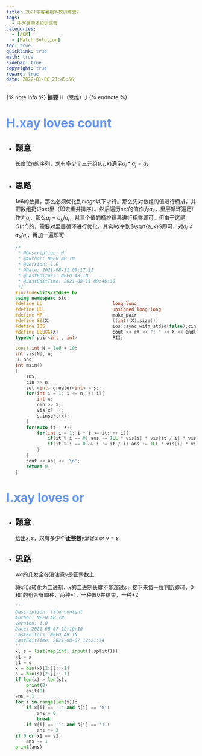 ```yaml
---
title: 2021牛客暑期多校训练营7
tags:
  - 牛客暑期多校训练营
categories:
  - [ACM]
  - [Match Solution]
toc: true
quicklink: true
math: true
sidebar: true
copyright: true
reward: true
date: 2022-01-06 21:45:56
---
```

{% note info %}
**摘要**
H（思维）,I
{% endnote %}
<!-- more -->
# <font color=#6495ED size=6>H.xay loves count</font>

* ## 题意

  长度位$n$的序列，求有多少个三元组$(i, j, k)$满足$a_i *a_j = a_k$

* ## 思路

  $1e6$的数据，那么必须优化到$nlogn$​​以下才行。那么先对数组的值进行桶排，并把数组扔进$set$里（即去重并排序）。然后遍历$set$的值作为$a_k$，里层循环遍历$i$作为$a_i$，那么$a_j = a_k / a_i$，对三个值的桶排结果进行相乘即可，但由于这是$O(n^2)$的，需要对里层循环进行优化。其实$i$枚举到$\sqrt{a_k}$即可，对$a_i \ne a_k / a_i$，再加一遍即可
  
  ```cpp
  /*
   * @Description: H
   * @Author: NEFU AB_IN
   * @version: 1.0
   * @Date: 2021-08-11 09:17:21
   * @LastEditors: NEFU AB_IN
   * @LastEditTime: 2021-08-11 09:46:30
   */
  #include<bits/stdc++.h>
  using namespace std;
  #define LL                          long long
  #define ULL                         unsigned long long
  #define MP                          make_pair
  #define SZ(X)                       ((int)(X).size())
  #define IOS                         ios::sync_with_stdio(false);cin.tie(0);cout.tie(0);
  #define DEBUG(X)                    cout << #X << ": " << X << endl;
  typedef pair<int , int>             PII;
  
  const int N = 1e6 + 10;
  int vis[N], n;
  LL ans;
  int main()
  {
      IOS;    
      cin >> n;
      set <int, greater<int> > s;
      for(int i = 1; i <= n; ++ i){
          int x;
          cin >> x;
          vis[x] ++;
          s.insert(x); 
      }
      for(auto it : s){
          for(int i = 1; i * i <= it; ++ i){
              if(it % i == 0) ans += 1LL * vis[i] * vis[it / i] * vis[it];
              if(it % i == 0 && i != it / i) ans += 1LL * vis[i] * vis[it / i] * vis[it];
          }
      }
      cout << ans << '\n';
      return 0;
  }
  ```
  
  



# <font color=#6495ED size=6>I.xay loves or</font>

* ## 题意

  给出$x,s$，求有多少个**正整数**$y$满足$x \ or\  y = s$

* ## 思路

  $wa$的几发全在没注意$y$是正整数上
  
  将$x$和$s$转化为二进制，$x$的二进制长度不能超过$s$，接下来每一位判断即可，$0$和$1$的组合有四种，两种$*1$，一种置$0$并结束，一种$*2$
  
  ```python
  '''
  Description: file content
  Author: NEFU AB_IN
  version: 1.0
  Date: 2021-08-07 12:10:10
  LastEditors: NEFU AB_IN
  LastEditTime: 2021-08-07 12:21:34
  '''
  x, s = list(map(int, input().split()))
  x1 = x
  s1 = s
  x = bin(x)[2:][::-1]
  s = bin(s)[2:][::-1]
  if len(x) > len(s):
      print(0)
      exit(0)
  ans = 1
  for i in range(len(x)):
      if x[i] == '1' and s[i] == '0':
          ans = 0
          break
      if x[i] == '1' and s[i] == '1':
          ans *= 2
  if 0 or x1 == s1:
      ans -= 1
  print(ans)
  ```
  
  